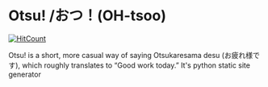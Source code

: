 # Otsu! /おつ！(OH-tsoo)

[![HitCount](http://hits.dwyl.com/{username}/{project}.svg)](http://hits.dwyl.com/{username}/{project})

Otsu! is a short, more casual way of saying Otsukaresama desu (お疲れ様です), which roughly translates to “Good work today.” It's python static site generator
